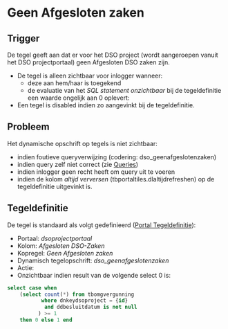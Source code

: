 # Geen Afgesloten zaken

## Trigger

De tegel geeft aan dat er voor het DSO project (wordt aangeroepen vanuit het DSO projectportaal) geen Afgesloten DSO zaken zijn.

  - De tegel is alleen zichtbaar voor inlogger wanneer:
    - deze aan hem/haar is toegekend
    - de evaluatie van het *SQL statement onzichtbaar* bij de tegeldefinitie een waarde ongelijk aan 0 oplevert:
  - Een tegel is disabled indien zo aangevinkt bij de tegeldefinitie.

## Probleem

Het dynamische opschrift op tegels is niet zichtbaar:

  - indien foutieve queryverwijzing  (codering: dso_geenafgeslotenzaken)
  - indien query zelf niet correct (zie [Queries](../../../../instellen_inrichten/queries.md))
  - indien inlogger geen recht heeft om query uit te voeren
  - indien de kolom *altijd verversen* (tbportaltiles.dlaltijdrefreshen) op de tegeldefinitie uitgevinkt is.

## Tegeldefinitie

De tegel is standaard als volgt gedefinieerd ([Portal Tegeldefinitie](../../../../instellen_inrichten/portaldefinitie/portal_tegel.md)):

  -  Portaal: *dsoprojectportaal*
  -  Kolom: *Afgesloten DSO-Zaken*
  -  Kopregel: *Geen Afgesloten zaken*
  -  Dynamisch tegelopschrift: *dso_geenafgeslotenzaken*
  -  Actie:
  -  Onzichtbaar indien result van de volgende select 0 is:

```sql
select case when
    (select count(*) from tbomgvergunning
           where dnkeydsoproject = {id}
            and ddbesluitdatum is not null
          ) >= 1
    then 0 else 1 end
```

